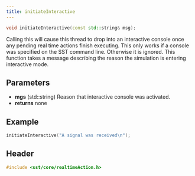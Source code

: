 ```yaml
---
title: initiateInteractive
---
```


```cpp
void initiateInteractive(const std::string& msg);
```

Calling this will cause this thread to drop into an interactive console once any pending real time actions finish executing. This only works if a console was specified on the SST command line. Otherwise it is ignored. This function takes a message describing the reason the simulation is entering interactive mode.  

## Parameters
* **mgs** (std::string) Reason that interactive console was activated.
* **returns** none


## Example

```cpp
initiateInteractive("A signal was received\n");
```

## Header
```cpp
#include <sst/core/realtimeAction.h>
```

